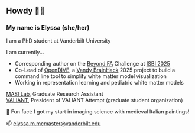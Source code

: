 ## Howdy 🤠👋 
### My name is Elyssa (she/her)
I am a PhD student at Vanderbilt University

I am currently...
* Corresponding author on the [Beyond FA](https://bfa.grand-challenge.org/) Challenge at [ISBI 2025](https://biomedicalimaging.org/2025/?__hstc=51849206.5f23c0ceceee3e3e71244a51e1dd6456.1730475039641.1736883797604.1736898236738.11&__hssc=51849206.1.1736898236738&__hsfp=832949540)
* Co-Lead of [OpenDIVE](https://github.com/MASILab/open_dive), a [Vandy BrainHack](https://brainhack-vandy.github.io/) 2025 project to build a command line tool to simplify white matter model visualization
* Working in representation learning and pediatric white matter models

[MASI Lab](https://my.vanderbilt.edu/masi/), Graduate Research Assistant\
[VALIANT](https://www.vanderbilt.edu/valiant/), President of VALIANT Attempt (graduate student organization)

🤪 Fun fact: I got my start in imaging science with medieval Italian paintings!

📫 elyssa.m.mcmaster@vanderbilt.edu


<!--
**ElyssaMcMaster/ElyssaMcMaster** is a ✨ _special_ ✨ repository because its `README.md` (this file) appears on your GitHub profile.

Here are some ideas to get you started:

- 🔭 I’m currently working on ...
- 🌱 I’m currently learning ...
- 👯 I’m looking to collaborate on ...
- 🤔 I’m looking for help with ...
- 💬 Ask me about ...
- 📫 How to reach me: ...
- 😄 Pronouns: ...
- ⚡ Fun fact: ...
-->
